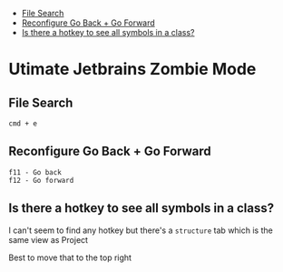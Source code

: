 <!-- vscode-markdown-toc -->
* [File Search](#FileSearch)
* [Reconfigure Go Back + Go Forward](#ReconfigureGoBackGoForward)
* [Is there a hotkey to see all symbols in a class?](#Isthereahotkeytoseeallsymbolsinaclass)

<!-- vscode-markdown-toc-config
	numbering=false
	autoSave=true
	/vscode-markdown-toc-config -->
<!-- /vscode-markdown-toc -->

# Utimate Jetbrains Zombie Mode 

## <a name='FileSearch'></a>File Search

```
cmd + e
```

## <a name='ReconfigureGoBackGoForward'></a>Reconfigure Go Back + Go Forward

```
f11 - Go back
f12 - Go forward
```

## <a name='Isthereahotkeytoseeallsymbolsinaclass'></a>Is there a hotkey to see all symbols in a class?

I can't seem to find any hotkey but there's a `structure` tab which is the same view as Project

Best to move that to the top right